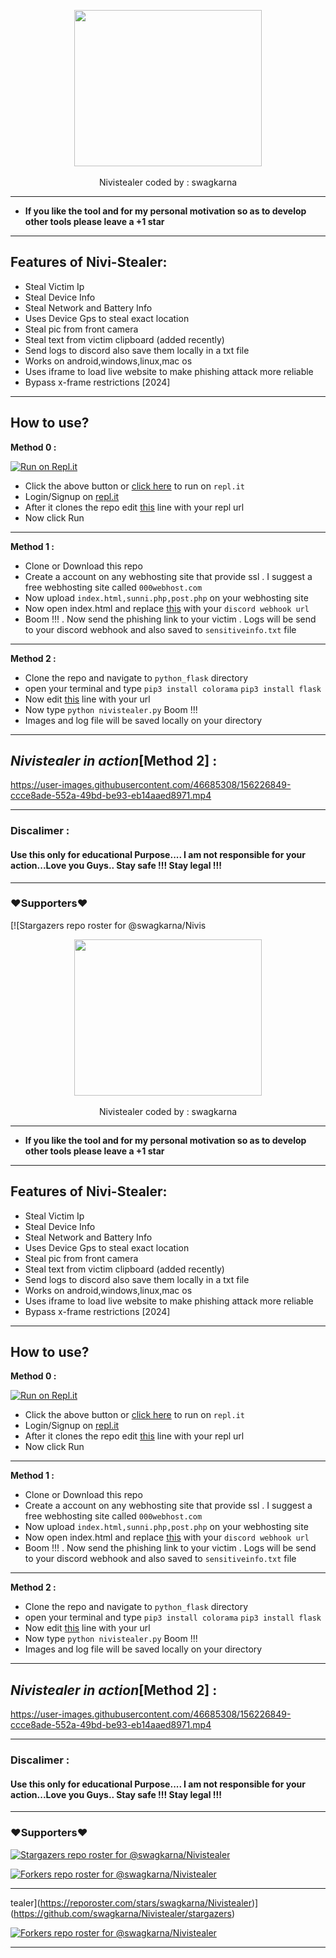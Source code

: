 

<p align="center">
      <img src="https://wallpapercave.com/uwp/uwp757693.gif" height="250px" width="300px" ></img>
      <br><br>
      Nivistealer coded by : swagkarna
 </p>
 
 ---
 * **If you like the tool and for my personal motivation so as to develop other tools please  leave a +1 star** 
  ---
 ## Features of Nivi-Stealer:
 - Steal Victim Ip
 - Steal Device Info
 - Steal Network and Battery Info
 - Uses  Device Gps  to steal exact location
 - Steal pic from front camera
 - Steal text from victim clipboard (added recently) 
 - Send logs to discord also save them locally in a txt file
 - Works on android,windows,linux,mac os
 - Uses iframe to load live website to make phishing attack more reliable
 - Bypass x-frame restrictions [2024]
 ---
 
 ## How to use?
 
<p>
      <b>Method 0 :</b></p>

  [![Run on Repl.it](https://repl.it/badge/github/swagkarna/Nivistealer)](https://repl.it/github/swagkarna/Nivistealer)

- Click the above button  or [click here](https://repl.it/github/swagkarna/Nivistealer) to run on `repl.it`
- Login/Signup on [repl.it](https://repl.it)
- After it clones the repo edit <a href="https://github.com/swagkarna/Nivistealer/blob/bfb77519443a90613fab8f55c1a534b8918c5345/python_flask/index.html#L185">this</a> line with your repl url
- Now click Run
---
 <p>
      <b>Method 1 :</b></p>
            
- Clone or Download this repo
- Create a account on any webhosting site that provide ssl . I suggest a free webhosting site called ```000webhost.com```
- Now upload ```index.html,sunni.php,post.php``` on your webhosting site
- Now open index.html and replace <A href="https://github.com/swagkarna/Nivistealer/blob/cd447284a17844d019fa116f2cd5665de9bd1c6b/index.html#L80">this</a> with your ```discord webhook url```  
- Boom !!! . Now send the phishing link to your victim . Logs will be send to your discord webhook and also saved to ```sensitiveinfo.txt``` file      
      
---       
<p>
      <b>Method 2 :</b></p>
      
- Clone the repo and navigate to ```python_flask``` directory      
- open your terminal and type ```pip3 install colorama``` ```pip3 install flask```
- Now edit <a href="https://github.com/swagkarna/Nivistealer/blob/cd447284a17844d019fa116f2cd5665de9bd1c6b/python_flask/index.html#L142">this</a> line with your url
- Now type ```python nivistealer.py```   Boom !!! 
- Images and log file will be saved locally on your directory   
---  

## *Nivistealer in action*[Method 2] :
https://user-images.githubusercontent.com/46685308/156226849-ccce8ade-552a-49bd-be93-eb14aaed8971.mp4

---
### Discalimer :
#### Use this only for educational Purpose....  I am not responsible for your action...Love you Guys.. Stay safe !!! Stay legal !!!
---

### ❤️Supporters❤️
[![Stargazers repo roster for @swagkarna/Nivis<p align="center">
      <img src="https://wallpapercave.com/uwp/uwp757693.gif" height="250px" width="300px" ></img>
      <br><br>
      Nivistealer coded by : swagkarna
 </p>
 
 ---
 * **If you like the tool and for my personal motivation so as to develop other tools please  leave a +1 star** 
  ---
 ## Features of Nivi-Stealer:
 - Steal Victim Ip
 - Steal Device Info
 - Steal Network and Battery Info
 - Uses  Device Gps  to steal exact location
 - Steal pic from front camera
 - Steal text from victim clipboard (added recently) 
 - Send logs to discord also save them locally in a txt file
 - Works on android,windows,linux,mac os
 - Uses iframe to load live website to make phishing attack more reliable
 - Bypass x-frame restrictions [2024]
 ---
 
 ## How to use?
 
<p>
      <b>Method 0 :</b></p>

  [![Run on Repl.it](https://repl.it/badge/github/swagkarna/Nivistealer)](https://repl.it/github/swagkarna/Nivistealer)

- Click the above button  or [click here](https://repl.it/github/swagkarna/Nivistealer) to run on `repl.it`
- Login/Signup on [repl.it](https://repl.it)
- After it clones the repo edit <a href="https://github.com/swagkarna/Nivistealer/blob/bfb77519443a90613fab8f55c1a534b8918c5345/python_flask/index.html#L185">this</a> line with your repl url
- Now click Run
---
 <p>
      <b>Method 1 :</b></p>
            
- Clone or Download this repo
- Create a account on any webhosting site that provide ssl . I suggest a free webhosting site called ```000webhost.com```
- Now upload ```index.html,sunni.php,post.php``` on your webhosting site
- Now open index.html and replace <A href="https://github.com/swagkarna/Nivistealer/blob/cd447284a17844d019fa116f2cd5665de9bd1c6b/index.html#L80">this</a> with your ```discord webhook url```  
- Boom !!! . Now send the phishing link to your victim . Logs will be send to your discord webhook and also saved to ```sensitiveinfo.txt``` file      
      
---       
<p>
      <b>Method 2 :</b></p>
      
- Clone the repo and navigate to ```python_flask``` directory      
- open your terminal and type ```pip3 install colorama``` ```pip3 install flask```
- Now edit <a href="https://github.com/swagkarna/Nivistealer/blob/cd447284a17844d019fa116f2cd5665de9bd1c6b/python_flask/index.html#L142">this</a> line with your url
- Now type ```python nivistealer.py```   Boom !!! 
- Images and log file will be saved locally on your directory   
---  

## *Nivistealer in action*[Method 2] :
https://user-images.githubusercontent.com/46685308/156226849-ccce8ade-552a-49bd-be93-eb14aaed8971.mp4

---
### Discalimer :
#### Use this only for educational Purpose....  I am not responsible for your action...Love you Guys.. Stay safe !!! Stay legal !!!
---

### ❤️Supporters❤️
[![Stargazers repo roster for @swagkarna/Nivistealer](https://reporoster.com/stars/swagkarna/Nivistealer)](https://github.com/swagkarna/Nivistealer/stargazers)

[![Forkers repo roster for @swagkarna/Nivistealer](https://reporoster.com/forks/swagkarna/Nivistealer)](https://github.com/swagkarna/Nivistealer/network/members)

---
     
tealer](https://reporoster.com/stars/swagkarna/Nivistealer)](https://github.com/swagkarna/Nivistealer/stargazers)

[![Forkers repo roster for @swagkarna/Nivistealer](https://reporoster.com/forks/swagkarna/Nivistealer)](https://github.com/swagkarna/Nivistealer/network/members)

---

     
